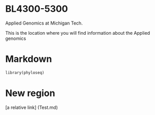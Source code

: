 # BL4300-5300
Applied Genomics at Michigan Tech.

This is the location where you will find information about the Applied genomics

# Markdown
```markdown
library(phyloseq)
```
# New region
[a relative link] (Test.md)

